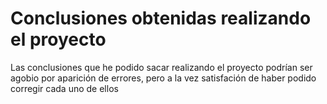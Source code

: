 # Conclusiones obtenidas realizando el proyecto

Las conclusiones que he podido sacar realizando el proyecto podrían ser agobio por aparición de errores, pero a la vez satisfación de haber podido corregir cada uno de ellos 